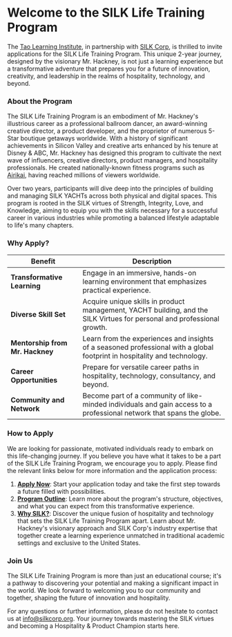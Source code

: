 # Welcome to the SILK Life Training Program

The [Tao Learning Institute](https://taolearning.org), in partnership with [SILK Corp](https://silkcorp.org), is thrilled to invite applications for the SILK Life Training Program. This unique 2-year journey, designed by the visionary Mr. Hackney, is not just a learning experience but a transformative adventure that prepares you for a future of innovation, creativity, and leadership in the realms of hospitality, technology, and beyond.

### About the Program

The SILK Life Training Program is an embodiment of Mr. Hackney's illustrious career as a professional ballroom dancer, an award-winning creative director, a product developer, and the proprietor of numerous 5-Star boutique getaways worldwide. With a history of significant achievements in Silicon Valley and creative arts enhanced by his tenure at Disney & ABC, Mr. Hackney has designed this program to cultivate the next wave of influencers, creative directors, product managers, and hospitality professionals. He created nationally-known fitness programs such as [Airikai](https://airikai.com), having reached millions of viewers worldwide.

Over two years, participants will dive deep into the principles of building and managing SILK YACHTs across both physical and digital spaces. This program is rooted in the SILK virtues of Strength, Integrity, Love, and Knowledge, aiming to equip you with the skills necessary for a successful career in various industries while promoting a balanced lifestyle adaptable to life's many chapters.

### Why Apply?

| Benefit               | Description                                                                                       |
|-----------------------|---------------------------------------------------------------------------------------------------|
| **Transformative Learning** | Engage in an immersive, hands-on learning environment that emphasizes practical experience.       |
| **Diverse Skill Set**       | Acquire unique skills in product management, YACHT building, and the SILK Virtues for personal and professional growth. |
| **Mentorship from Mr. Hackney** | Learn from the experiences and insights of a seasoned professional with a global footprint in hospitality and technology. |
| **Career Opportunities**    | Prepare for versatile career paths in hospitality, technology, consultancy, and beyond.           |
| **Community and Network**  | Become part of a community of like-minded individuals and gain access to a professional network that spans the globe.     |

### How to Apply

We are looking for passionate, motivated individuals ready to embark on this life-changing journey. If you believe you have what it takes to be a part of the SILK Life Training Program, we encourage you to apply. Please find the relevant links below for more information and the application process:

1. **[Apply Now](https://github.com/NoteHive/Silk-Corp-Guide/blob/main/Visa/apply.md)**: Start your application today and take the first step towards a future filled with possibilities.
2. **[Program Outline](https://github.com/NoteHive/Silk-Corp-Guide/blob/main/Visa/program.md)**: Learn more about the program's structure, objectives, and what you can expect from this transformative experience.
3. **[Why SILK?](https://github.com/NoteHive/Silk-Corp-Guide/blob/main/Visa/why.md)**: Discover the unique fusion of hospitality and technology that sets the SILK Life Training Program apart. Learn about Mr. Hackney's visionary approach and SILK Corp's industry expertise that together create a learning experience unmatched in traditional academic settings and exclusive to the United States.

### Join Us

The SILK Life Training Program is more than just an educational course; it's a pathway to discovering your potential and making a significant impact in the world. We look forward to welcoming you to our community and together, shaping the future of innovation and hospitality.

For any questions or further information, please do not hesitate  to contact us at [info@silkcorp.org](mailto:info@silkcorp.org). Your journey towards mastering the SILK virtues and becoming a Hospitality & Product Champion starts here.